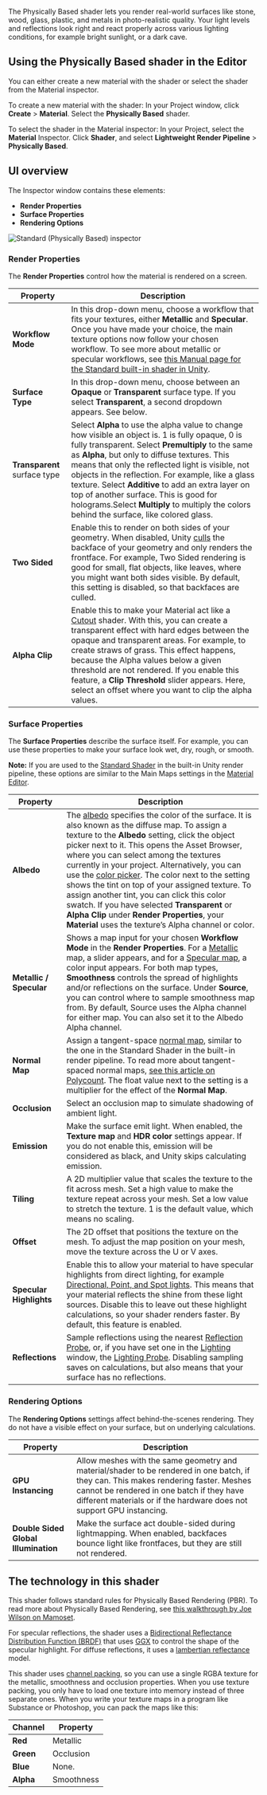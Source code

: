 The Physically Based shader lets you render real-world surfaces like stone, wood, glass, plastic, and metals in photo-realistic quality. Your light levels and reflections look right and react properly across various lighting conditions, for example bright sunlight, or a dark cave.


## Using the Physically Based shader in the Editor ##
You can either create a new material with the shader or select the shader from the Material inspector.

To create a new material with the shader:
In your Project window, click __Create__ > __Material__. Select the __Physically Based__ shader.

To select the shader in the Material inspector:
In your Project, select the __Material__ Inspector. Click __Shader__, and select __Lightweight Render Pipeline__ > __Physically Based__.

## UI overview ##
The Inspector window contains these elements: 

* __Render Properties__
* __Surface Properties__
* __Rendering Options__

![Standard (Physically Based) inspector](https://raw.githubusercontent.com/Unity-Technologies/SRPDocContent/master/LWRP/Images/Inspectors/Shaders/StdPhysicallyBased.png)



### Render Properties ##

The __Render Properties__ control how the material is rendered on a screen. 


| Property | Description |
| ------------ | --- |
| __Workflow Mode__ | In this drop-down menu, choose a workflow that fits your textures, either  __Metallic__ and __Specular__. Once you have made your choice, the main texture options now follow your chosen workflow. To see more about metallic or specular workflows, see [this Manual page for the Standard built-in shader in Unity](https://docs.unity3d.com/Manual/StandardShaderMetallicVsSpecular.html). |
| __Surface Type__ | In this drop-down menu, choose between an __Opaque__ or __Transparent__ surface type. If you select __Transparent__, a second dropdown appears. See below.
| __Transparent__ surface type | Select __Alpha__ to use the alpha value to change how visible an object is. 1 is fully opaque, 0 is fully transparent. Select  __Premultiply__ to the same as __Alpha__, but only to diffuse textures. This means that only the reflected light is visible, not objects in the reflection. For example, like a glass texture. Select __Additive__ to add an extra layer on top of another surface. This is good for holograms.Select __Multiply__ to multiply the colors behind the surface, like colored glass. |
| __Two Sided__ | Enable this to render on both sides of your geometry. When disabled, Unity [culls](https://docs.unity3d.com/Manual/SL-CullAndDepth.html) the backface of your geometry and only renders the frontface. For example, Two Sided rendering is good for small, flat objects, like leaves, where you might want both sides visible. By default, this setting is disabled, so that backfaces are culled. |
| __Alpha Clip__ | Enable this to make your Material act like a [Cutout](https://docs.unity3d.com/Manual/StandardShaderMaterialParameterRenderingMode.html) shader. With this, you can create a transparent effect with hard edges between the opaque and transparent areas. For example, to create straws of grass. This effect happens, because the Alpha values below a given threshold are not rendered. If you enable this feature, a __Clip Threshold__ slider appears. Here, select an offset where you want to clip the alpha values.|



### Surface Properties ##

The __Surface Properties__ describe the surface itself. For example, you can use these properties to make your surface look wet, dry, rough, or smooth. 

**Note:** If you are used to the [Standard Shader](https://docs.unity3d.com/Manual/shader-StandardShader.html) in the built-in Unity render pipeline, these options are similar to the Main Maps settings in the [Material Editor](https://docs.unity3d.com/Manual/StandardShaderContextAndContent.html).



| Property | Description |
--- | ---
__Albedo__ | The [albedo](https://docs.unity3d.com/Manual/StandardShaderMaterialParameterAlbedoColor.html) specifies the color of the surface. It is also known as the diffuse map. To assign a texture to the __Albedo__ setting, click the object picker next to it. This opens the Asset Browser, where you can select among the textures currently in your project. Alternatively, you can use the [color picker](https://docs.unity3d.com/Manual/EditingValueProperties.html). The color next to the setting shows the tint on top of your assigned texture. To assign another tint, you can click this color swatch. If you have selected __Transparent__ or __Alpha Clip__ under __Render Properties__, your __Material__ uses the texture’s Alpha channel or color.
__Metallic / Specular__ | Shows a map input for your chosen __Workflow Mode__ in the __Render Properties__.  For a [Metallic](https://docs.unity3d.com/Manual/StandardShaderMaterialParameterMetallic.html) map, a slider appears, and for a [Specular map](https://docs.unity3d.com/Manual/StandardShaderMaterialParameterSpecular.html), a color input appears. For both map types, __Smoothness__ controls the spread of highlights and/or reflections on the surface. Under __Source__, you can control where to sample smoothness map from. By default, Source uses the Alpha channel for either map. You can also set it to the Albedo Alpha channel.
__Normal Map__ | Assign a tangent-space [normal map](https://docs.unity3d.com/Manual/StandardShaderMaterialParameterNormalMap.html), similar to the one in the Standard Shader in the built-in render pipeline. To read more about tangent-spaced normal maps, [see this article on Polycount](http://wiki.polycount.com/wiki/Normal_Map_Technical_Details#Tangent-Space_vs._Object-Space). The float value next to the setting is a multiplier for the effect of the  __Normal Map__.
__Occlusion__ | Select an occlusion map to simulate shadowing of ambient light. 
__Emission__ | Make the surface emit light. When enabled, the  __Texture map__ and __HDR color__ settings appear. If you do not enable this, emission will be considered as black, and Unity skips calculating emission. 
__Tiling__ | A 2D multiplier value that scales the texture to the fit across mesh. Set a high value to make the texture repeat across your mesh. Set a low value to stretch the texture. 1 is the default value, which means no scaling. 
__Offset__ | The 2D offset that positions the texture on the mesh.  To adjust the map position on your mesh, move the texture across the U or V axes.
__Specular Highlights__ | Enable this to allow your material to have specular highlights from direct lighting, for example [Directional, Point, and Spot lights](https://docs.unity3d.com/Manual/Lighting.html). This means that your material reflects the shine from these light sources. Disable this to leave out these highlight calculations, so your shader renders faster. By default, this feature is enabled.
__Reflections__ | Sample reflections using the nearest [Reflection Probe](https://docs.unity3d.com/Manual/class-ReflectionProbe.html), or, if you have set one in the [Lighting](https://docs.unity3d.com/Manual/GlobalIllumination.html) window, the [Lighting Probe](https://docs.unity3d.com/Manual/LightProbes.html). Disabling sampling saves on calculations, but also means that your surface has no reflections.

### Rendering Options

The __Rendering Options__ settings affect behind-the-scenes rendering. They do not have a visible effect on your surface, but on underlying calculations.

Property | Description
---|---
__GPU Instancing__ | Allow meshes with the same geometry and material/shader to be rendered in one batch, if they can. This makes rendering faster.  Meshes cannot be rendered in one batch if they have different materials or if the hardware does not support GPU instancing. 
__Double Sided Global Illumination__ | Make the surface act double-sided during lightmapping. When enabled, backfaces bounce light like frontfaces, but they are still not rendered. 

## The technology in this shader ##
This shader follows standard rules for Physically Based Rendering (PBR). To read more about Physically Based Rendering, see [this walkthrough by Joe Wilson on Mamoset](https://marmoset.co/posts/physically-based-rendering-and-you-can-too/).  

For specular reflections, the shader uses a [Bidirectional Reflectance Distribution Function (BRDF)](https://en.wikipedia.org/wiki/Bidirectional_reflectance_distribution_function) that uses [GGX](https://blogs.unity3d.com/2016/01/25/ggx-in-unity-5-3/) to control the shape of the specular highlight. 
For diffuse reflections, it uses a [lambertian reflectance](https://en.wikipedia.org/wiki/Lambertian_reflectance) model.

This shader uses [channel packing](http://wiki.polycount.com/wiki/ChannelPacking), so you can use a single RGBA texture for the metallic, smoothness and occlusion properties. When you use texture packing, you only have to load one texture into memory instead of three separate ones. When you write your texture maps in a program like Substance or Photoshop, you can pack the maps like this:

| Channel | Property |
| --- | ---|
| **Red** | Metallic |
| **Green** | Occlusion |
| **Blue** | None. |
| **Alpha** | Smoothness |







